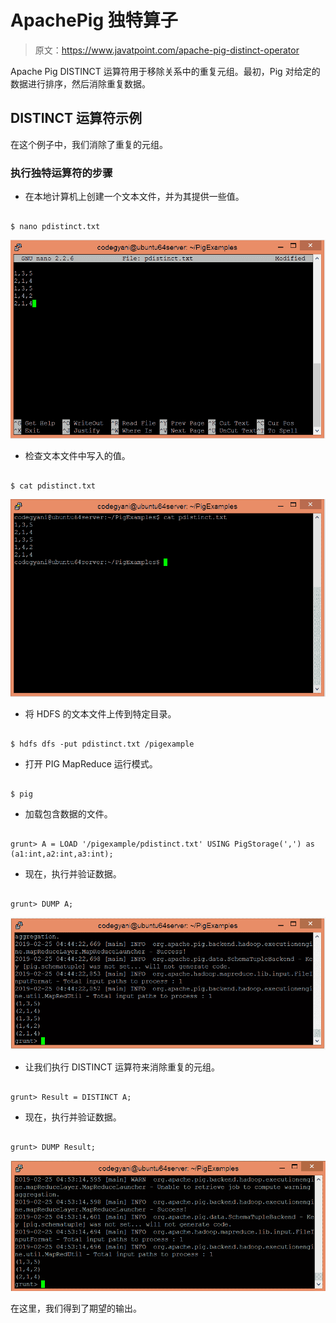 # ApachePig 独特算子

> 原文：<https://www.javatpoint.com/apache-pig-distinct-operator>

Apache Pig DISTINCT 运算符用于移除关系中的重复元组。最初，Pig 对给定的数据进行排序，然后消除重复数据。

## DISTINCT 运算符示例

在这个例子中，我们消除了重复的元组。

### 执行独特运算符的步骤

*   在本地计算机上创建一个文本文件，并为其提供一些值。

```

$ nano pdistinct.txt

```

![Apache Pig DISTINCT Operator](img/bfc14fbdbe7421b230c2d60338a23e1c.png)

*   检查文本文件中写入的值。

```

$ cat pdistinct.txt

```

![Apache Pig DISTINCT Operator](img/f2ded332ee4f5adbe7095a0f4c5b24dd.png)

*   将 HDFS 的文本文件上传到特定目录。

```

$ hdfs dfs -put pdistinct.txt /pigexample

```

*   打开 PIG MapReduce 运行模式。

```

$ pig

```

*   加载包含数据的文件。

```

grunt> A = LOAD '/pigexample/pdistinct.txt' USING PigStorage(',') as (a1:int,a2:int,a3:int);

```

*   现在，执行并验证数据。

```

grunt> DUMP A;

```

![Apache Pig DISTINCT Operator](img/d7f6c2929dc86c73f0b385eedee24e4b.png)

*   让我们执行 DISTINCT 运算符来消除重复的元组。

```

grunt> Result = DISTINCT A;

```

*   现在，执行并验证数据。

```

grunt> DUMP Result;

```

![Apache Pig DISTINCT Operator](img/18e67b50fd5427bb90d97451e0ae850f.png)

在这里，我们得到了期望的输出。